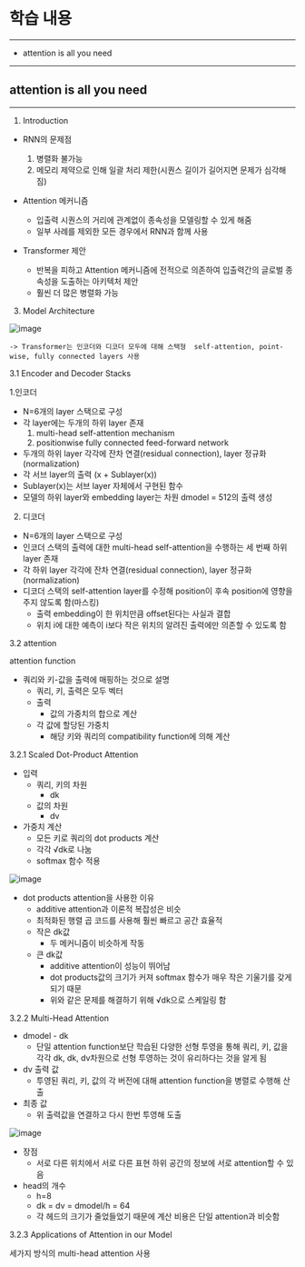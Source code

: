 # 학습 내용

---

- attention is all you need

---

## attention is all you need

---

1. Introduction

- RNN의 문제점

  1. 병렬화 불가능
  2. 메모리 제약으로 인해 일괄 처리 제한(시퀀스 길이가 길어지면 문제가 심각해짐)

- Attention 메커니즘

  - 입출력 시퀀스의 거리에 관계없이 종속성을 모델링할 수 있게 해줌
  - 일부 사례를 제외한 모든 경우에서 RNN과 함께 사용

- Transformer 제안

  - 반복을 피하고 Attention 메커니즘에 전적으로 의존하여 입출력간의 글로벌 종속성을 도출하는 아키텍처 제안
  - 훨씬 더 많은 병렬화 가능

3. Model Architecture

![image](https://github.com/user-attachments/assets/1d249935-0db1-43c0-a3ec-3952dc671dbf)

    -> Transformer는 인코더와 디코더 모두에 대해 스택형  self-attention, point-wise, fully connected layers 사용

3.1 Encoder and Decoder Stacks

  1.인코더

  - N=6개의 layer 스택으로 구성
  - 각 layer에는 두개의 하위 layer 존재
    1. multi-head self-attention mechanism
    2. positionwise fully connected feed-forward network
  - 두개의 하위 layer 각각에 잔차 연결(residual connection), layer 정규화(normalization)
  - 각 서브 layer의 출력 (x + Sublayer(x))
  - Sublayer(x)는 서브 layer 자체에서 구현된 함수
  - 모델의 하위 layer와 embedding layer는 차원 dmodel = 512의 출력 생성

  2. 디코더

  - N=6개의 layer 스택으로 구성
  - 인코더 스택의 출력에 대한 multi-head self-attention을 수행하는 세 번째 하위 layer 존재
  - 각 하위 layer 각각에 잔차 연결(residual connection), layer 정규화(normalization)
  - 디코더 스택의 self-attention layer를 수정해 position이 후속 position에 영향을 주지 않도록 함(마스킹)
    - 출력 embedding이 한 위치만큼 offset된다는 사실과 결합
    - 위치 i에 대한 예측이 i보다 작은 위치의 알려진 출력에만 의존할 수 있도록 함
   
3.2 attention

  attention function

  - 쿼리와 키-값을 출력에 매핑하는 것으로 설명
    - 쿼리, 키, 출력은 모두 벡터
    - 출력
      - 값의 가중치의 합으로 계산
    - 각 값에 할당된 가중치
      - 해당 키와 쿼리의 compatibility function에 의해 계산

3.2.1  Scaled Dot-Product Attention

  - 입력
    - 쿼리, 키의 차원
      - dk
    - 값의 차원
      - dv
  - 가중치 계산
    - 모든 키로 쿼리의 dot products 계산
    - 각각 √dk로 나눔
    - softmax 함수 적용

![image](https://github.com/user-attachments/assets/323fc406-9795-4ae3-8c4f-c233a56f8554)

  - dot products attention을 사용한 이유
    - additive attention과 이론적 복잡성은 비슷
    - 최적화된 행렬 곱 코드를 사용해 훨씬 빠르고 공간 효율적
    - 작은 dk값
      - 두 메커니즘이 비슷하게 작동
    - 큰 dk값
      - additive attention이 성능이 뛰어남
      - dot products값의 크기가 커져 softmax 함수가 매우 작은 기울기를 갖게 되기 때문
      - 위와 같은 문제를 해결하기 위해 √dk으로 스케일링 함

3.2.2 Multi-Head Attention

  - dmodel - dk
    - 단일 attention function보단 학습된 다양한 선형 투영을 통해 쿼리, 키, 값을 각각 dk, dk, dv차원으로 선형 투영하는 것이 유리하다는 것을 알게 됨
  - dv 출력 값
    - 투영된 쿼리, 키, 값의 각 버전에 대해 attention function을 병렬로 수행해 산출
  - 최종 값
    - 위 출력값을 연결하고 다시 한번 투영해 도출

![image](https://github.com/user-attachments/assets/c908bf9d-92f1-4979-9375-1d0cd165cb6c)

  - 장점
    - 서로 다른 위치에서 서로 다른 표현 하위 공간의 정보에 서로 attention할 수 있음
  - head의 개수
    - h=8
    - dk = dv = dmodel/h = 64
    - 각 헤드의 크기가 줄었들었기 때문에 계산 비용은 단일 attention과 비슷함

3.2.3 Applications of Attention in our Model

  세가지 방식의 multi-head attention 사용
